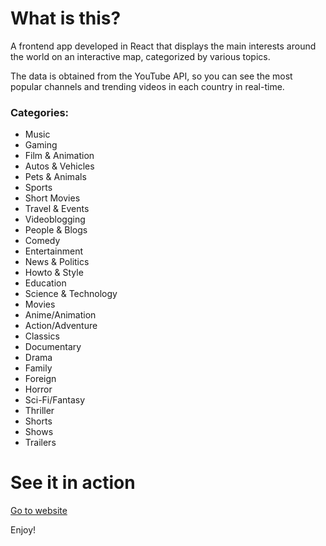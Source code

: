 # What is this?

A frontend app developed in React that displays the main interests around the world on an interactive map, categorized by various topics.

The data is obtained from the YouTube API, so you can see the most popular channels and trending videos in each country in real-time.

### Categories:

* Music
* Gaming
* Film & Animation
* Autos & Vehicles
* Pets & Animals
* Sports
* Short Movies
* Travel & Events
* Videoblogging
* People & Blogs
* Comedy
* Entertainment
* News & Politics
* Howto & Style
* Education
* Science & Technology
* Movies
* Anime/Animation
* Action/Adventure
* Classics
* Documentary
* Drama
* Family
* Foreign
* Horror
* Sci-Fi/Fantasy
* Thriller
* Shorts
* Shows
* Trailers

# See it in action

[Go to website](https://adrianahdez.github.io/world-interests/)

Enjoy!